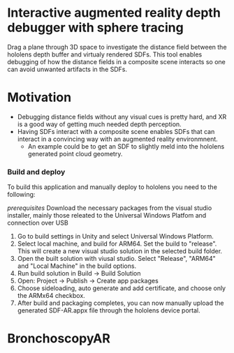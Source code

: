 # Interactive augmented reality depth debugger with sphere tracing
Drag a plane through 3D space to investigate the distance field between the hololens depth buffer and virtualy rendered SDFs.
This tool enables debugging of how the distance fields in a composite scene interacts so one can avoid unwanted artifacts in the SDFs.

# Motivation
- Debugging distance fields without any visual cues is pretty hard, and XR is a good way of getting much needed depth perception.
- Having SDFs interact with a composite scene enables SDFs that can interact in a convincing way with an augmented reality environmnent.
   - An example could be to get an SDF to slightly meld into the hololens generated point cloud geometry.

### Build and deploy

To build this application and manually deploy to hololens you need to the following:

*prerequisites*
Download the necessary packages from the visual studio installer, mainly those releated to the Universal Windows Platfom and connection over USB

1. Go to build settings in Unity and select Universal Windows Platform.
2. Select local machine, and build for ARM64. Set the build to "release".
   This will create a new visual studio solution in the selected build folder.
4. Open the built solution with viusal studio. Select "Release", "ARM64" and "Local Machine" in the build options.
5. Run build solution in Build -> Build Solution
6. Open: Project -> Publish -> Create app packages
7. Choose sideloading, auto generate and add certificate, and choose only the ARMx64 checkbox.
8. After build and packaging completes, you can now manually upload the generated SDF-AR.appx file through the hololens device portal.
# BronchoscopyAR
